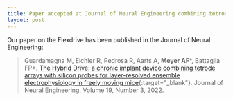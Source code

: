 ```yaml
---
title: Paper accepted at Journal of Neural Engineering combining tetrodes with silicon probes in freely moving mice
layout: post
---
```


Our paper on the Flexdrive has been published in the Journal of Neural Engineering:
> Guardamagna M, Eichler R, Pedrosa R, Aarts A, **Meyer AF**\*, Battaglia FP\*. [The Hybrid Drive: a chronic implant device combining tetrode arrays with silicon probes for layer-resolved ensemble electrophysiology in freely moving mice](https://iopscience.iop.org/article/10.1088/1741-2552/ac6771){:target="_blank"}. 
Journal of Neural Engineering, Volume 19, Number 3, 2022.

